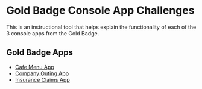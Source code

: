 # Gold Badge Console App Challenges
This is an instructional tool that helps explain the functionality of each of the 3 console apps from the Gold Badge.

## Gold Badge Apps
- [Cafe Menu App](./Apps/Cafe.md)
- [Company Outing App](./Apps/Company.md)
- [Insurance Claims App](./Apps/Insurance.md)
